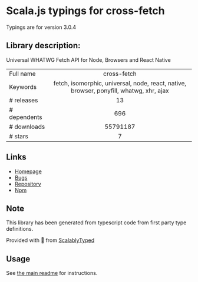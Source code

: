 
# Scala.js typings for cross-fetch

Typings are for version 3.0.4

## Library description:
Universal WHATWG Fetch API for Node, Browsers and React Native

|                    |                 |
| ------------------ | :-------------: |
| Full name          | cross-fetch |
| Keywords           | fetch, isomorphic, universal, node, react, native, browser, ponyfill, whatwg, xhr, ajax |
| # releases         | 13 |
| # dependents       | 696 |
| # downloads        | 55791187 |
| # stars            | 7 |

## Links
- [Homepage](https://github.com/lquixada/cross-fetch)
- [Bugs](https://github.com/lquixada/cross-fetch/issues)
- [Repository](https://github.com/lquixada/cross-fetch)
- [Npm](https://www.npmjs.com/package/cross-fetch)
    


## Note
This library has been generated from typescript code from first party type definitions.

Provided with :purple_heart: from [ScalablyTyped](https://github.com/oyvindberg/ScalablyTyped)

## Usage
See [the main readme](../../readme.md) for instructions.



